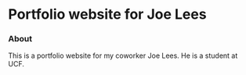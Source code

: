 # Portfolio website for Joe Lees


### About
This is a portfolio website for my coworker Joe Lees. 
He is a student at UCF. 